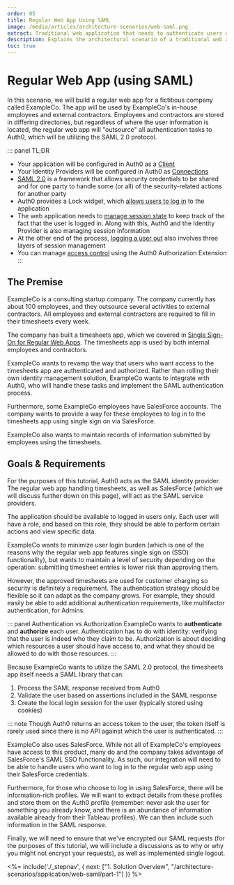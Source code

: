 ```yaml
---
order: 05
title: Regular Web App Using SAML
image: /media/articles/architecture-scenarios/web-saml.png
extract: Traditional web application that needs to authenticate users using SAML 2.0
description: Explains the architectural scenario of a traditional web application authenticating users using SAML 2.0.
toc: true
---
```

# Regular Web App (using SAML)

In this scenario, we will build a regular web app for a fictitious company called ExampleCo. The app will be used by ExampleCo's in-house employees and external contractors. Employees and contractors are stored in differing directories, but regardless of where the user information is located, the regular web app will "outsource" all authentication tasks to Auth0, which will be utilizing the SAML 2.0 protocol.

::: panel TL;DR
* Your application will be configured in Auth0 as a [Client](/architecture-scenarios/application/web-saml/)
* Your Identity Providers will be configured in Auth0 as [Connections](/architecture-scenarios/application/web-saml/)
* [SAML 2.0](/architecture-scenarios/application/web-saml/) is a framework that allows security credentials to be shared and for one party to handle some (or all) of the security-related actions for another party
* Auth0 provides a Lock widget, which [allows users to log in](/architecture-scenarios/application/web-saml/) to the application
* The web application needs to [manage session state](/architecture-scenarios/application/web-saml/) to keep track of the fact that the user is logged in. Along with this, Auth0 and the Identity Provider is also managing session information
* At the other end of the process, [logging a user out](/architecture-scenarios/application/web-saml/) also involves three layers of session management
* You can manage [access control](/architecture-scenarios/application/web-saml/) using the Auth0 Authorization Extension
:::

## The Premise

ExampleCo is a consulting startup company. The company currently has about 100 employees, and they outsource several activities to external contractors. All employees and external contractors are required to fill in their timesheets every week.

The company has built a timesheets app, which we covered in [Single Sign-On for Regular Web Apps](/architecture-scenarios/application/web-app-sso). The timesheets app is used by both internal employees and contractors.

ExampleCo wants to revamp the way that users who want access to the timesheets app are authenticated and authorized. Rather than rolling their own identity management solution, ExampleCo wants to integrate with Auth0, who will handle these tasks and implement the SAML authentication process.

Furthermore, some ExampleCo employees have SalesForce accounts. The company wants to provide a way for these employees to log in to the timesheets app using single sign on via SalesForce.

ExampleCo also wants to maintain records of information submitted by employees using the timesheets.

## Goals & Requirements

For the purposes of this tutorial, Auth0 acts as the SAML identity provider. The regular web app handling timesheets, as well as SalesForce (which we will discuss further down on this page), will act as the SAML service providers.

The application should be available to logged in users only. Each user will have a role, and based on this role, they should be able to perform certain actions and view specific data.

ExampleCo wants to minimize user login burden (which is one of the reasons why the regular web app features single sign on (SSO) functionality), but wants to maintain a level of security depending on the operation: submitting timesheet entries is lower risk than approving them.

However, the approved timesheets are used for customer charging so security is definitely a requirement. The authentication strategy should be flexible so it can adapt as the company grows. For example, they should easily be able to add additional authentication requirements, like multifactor authentication, for Admins.

::: panel Authentication vs Authorization
ExampleCo wants to __authenticate__ and __authorize__ each user. Authentication has to do with identity: verifying that the user is indeed who they claim to be. Authorization is about deciding which resources a user should have access to, and what they should be allowed to do with those resources.
:::

Because ExampleCo wants to utilize the SAML 2.0 protocol, the timesheets app itself needs a SAML library that can:

1. Process the SAML response received from Auth0
2. Validate the user based on assertions included in the SAML response
3. Create the local login session for the user (typically stored using cookies)

::: note
Though Auth0 returns an access token to the user, the token itself is rarely used since there is no API against which the user is authenticated.
:::

ExampleCo also uses SalesForce. While not all of ExampleCo's employees have access to this product, many do and the company takes advantage of SalesForce's SAML SSO functionality. As such, our integration will need to be able to handle users who want to log in to the regular web app using their SalesForce credentials.

Furthermore, for those who choose to log in using SalesForce, there will be information-rich profiles. We will want to extract details from these profiles and store them on the Auth0 profile (remember: never ask the user for something you already know, and there is an abundance of information available already from their Tableau profiles). We can then include such information in the SAML response.  

Finally, we will need to ensure that we've encrypted our SAML requests (for the purposes of this tutorial, we will include a discussions as to why or why you might not encrypt your requests), as well as implemented single logout.

<%= include('./_stepnav', {
 next: ["1. Solution Overview", "/architecture-scenarios/application/web-saml/part-1"]
}) %>